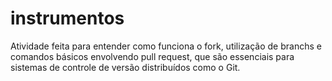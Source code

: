 # instrumentos

Atividade feita para entender como funciona o fork, utilização de branchs e comandos básicos envolvendo pull request, que são essenciais para sistemas de controle de versão distribuídos como o Git. 
